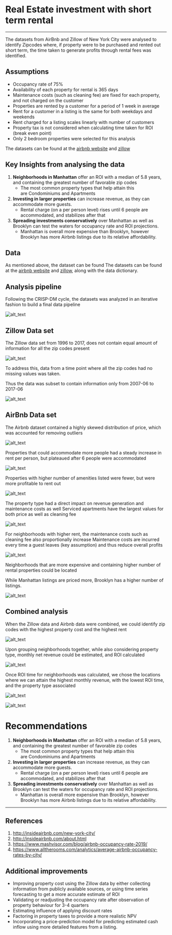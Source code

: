 # Real Estate investment with short term rental
----------

The datasets from AirBnb and Zillow of New York City were analysed to identify Zipcodes where, if property were to be purchased and rented out short term, the time taken to generate profits through rental fees was identified.


## Assumptions

- Occupancy rate of 75%
- Availability of each property for rental is 365 days 
- Maintenance costs (such as cleaning fee) are fixed for each property, and not charged on the customer
- Properties are rented by a customer for a period of 1 week in average
- Rent for a customer in a listing is the same for both weekdays and weekends
- Rent charged for a listing scales linearly with number of customers
- Property tax is not considered when calculating time taken for ROI (break even point)
- Only 2 bedroom properties were selected for this analysis


The datasets can be found  at the [airbnb website](http://insideairbnb.com/get-the-data.html) and [zillow](https://www.zillow.com/research/data/)

## Key Insights from analysing the data
	
1. <b>Neighborhoods in Manhattan</b> offer an ROI with a median of 5.8 years, and containing the greatest number of favorable zip codes 
	- The most common property types that help attain this are Condominiums and Apartments
1. <b>Investing in larger properties</b> can increase revenue, as they can accommodate more guests. 
	- Rental charge (on a per person level) rises until 6 people are accommodated, and stabilizes after that
1. <b>Spreading investments conservatively</b> over Manhattan as well as Brooklyn can test the waters for occupancy rate and ROI projections. 
	- Manhattan is overall more expensive than Brooklyn, however Brooklyn has more Airbnb listings due to its relative affordability.


## Data

As mentioned above, the dataset can be found The datasets can be found  at the [airbnb website](http://insideairbnb.com/get-the-data.html) and [zillow](https://www.zillow.com/research/data/), along with the data dictionary.

## Analysis pipeline

Following the CRISP-DM cycle, the datasets was analyzed in an iterative fashion to build a final data pipeline

![alt_text](https://github.com/Srihari231092/airbnb_zillow_analytics/blob/master/res/img/pipeline.PNG)

## Zillow Data set

The Zillow data set from 1996 to 2017, does not contain equal amount of information for all the zip codes present 

![alt_text](https://github.com/Srihari231092/airbnb_zillow_analytics/blob/master/res/img/zillow_full.png)

To address this, data from a time point where all the zip codes had no missing values was taken.

Thus the data was subset to contain information only from 2007-06 to 2017-06

![alt_text](https://github.com/Srihari231092/airbnb_zillow_analytics/blob/master/res/img/zillow_nyc.png)


## AirBnb Data set

The Airbnb dataset contained a highly skewed distribution of price, which was accounted for removing outliers

![alt_text](https://github.com/Srihari231092/airbnb_zillow_analytics/blob/master/res/img/price.PNG)

Properties that could accommodate more people had a steady increase in rent per person, but plateaued after 6 people were accommodated

![alt_text](https://github.com/Srihari231092/airbnb_zillow_analytics/blob/master/res/img/num_people.PNG)

Properties with higher number of amenities listed were fewer, but were more profitable to rent out

![alt_text](https://github.com/Srihari231092/airbnb_zillow_analytics/blob/master/res/img/amenities.PNG)

The property type had a direct impact on revenue generation and maintenance costs as well
Serviced apartments have the largest values for both price as well as cleaning fee

![alt_text](https://github.com/Srihari231092/airbnb_zillow_analytics/blob/master/res/img/prop_type.PNG)

For neighborhoods with higher rent, the maintenance costs such as cleaning fee also proportionally increase
Maintenance costs are incurred every time a guest leaves (key assumption) and thus reduce overall profits

![alt_text](https://github.com/Srihari231092/airbnb_zillow_analytics/blob/master/res/img/neighbourhood_groups.PNG)

Neighborhoods that are more expensive  and containing higher number of rental properties could be located

While Manhattan listings are priced more, Brooklyn has a higher number of listings.

![alt_text](https://github.com/Srihari231092/airbnb_zillow_analytics/blob/master/res/img/geo_maps.PNG)

## Combined analysis

When the Zillow data and Airbnb data were combined, we could identify zip codes with the highest property cost and the highest rent

![alt_text](https://github.com/Srihari231092/airbnb_zillow_analytics/blob/master/res/img/zipcodes_propcost.PNG)

Upon grouping neighborhoods together, while also considering property type, monthly net revenue could be estimated, and ROI calculated

![alt_text](https://github.com/Srihari231092/airbnb_zillow_analytics/blob/master/res/img/formula.PNG)

Once ROI time for neighborhoods was calculated, we chose the locations where we can attain the highest monthly revenue, with the lowest ROI time, and the property type associated

![alt_text](https://github.com/Srihari231092/airbnb_zillow_analytics/blob/master/res/img/final_prop.PNG)

![alt_text](https://github.com/Srihari231092/airbnb_zillow_analytics/blob/master/res/img/final_zipcodes.PNG)

# Recommendations

1. <b>Neighborhoods in Manhattan</b> offer an ROI with a median of 5.8 years, and containing the greatest number of favorable zip codes 
	- The most common property types that help attain this are Condominiums and Apartments
1. <b>Investing in larger properties</b> can increase revenue, as they can accommodate more guests. 
	- Rental charge (on a per person level) rises until 6 people are accommodated, and stabilizes after that
1. <b>Spreading investments conservatively</b> over Manhattan as well as Brooklyn can test the waters for occupancy rate and ROI projections. 
	- Manhattan is overall more expensive than Brooklyn, however Brooklyn has more Airbnb listings due to its relative affordability.
 
----------

## References

1. http://insideairbnb.com/new-york-city/
1. http://insideairbnb.com/about.html
1. https://www.mashvisor.com/blog/airbnb-occupancy-rate-2019/
1. https://www.alltherooms.com/analytics/average-airbnb-occupancy-rates-by-city/



## Additional improvements

 - Improving property cost using the Zillow data by either collecting information from publicly available sources, or using time series forecasting to get a more accurate estimate of ROI
 - Validating or readjusting the occupancy rate after observation of property behaviour for 3-4 quarters
 - Estimating influence of applying discount rates
 - Factoring in property taxes to provide a more realistic NPV
 - Incorporating a price-prediction model for predicting estimated cash inflow using more detailed features from a listing.







